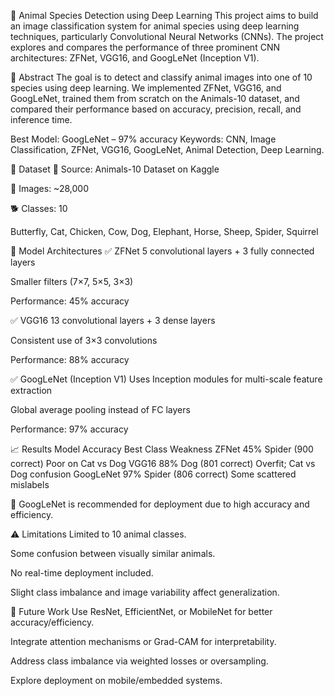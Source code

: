 🐾 Animal Species Detection using Deep Learning
This project aims to build an image classification system for animal species using deep learning techniques, particularly Convolutional Neural Networks (CNNs). The project explores and compares the performance of three prominent CNN architectures: ZFNet, VGG16, and GoogLeNet (Inception V1).

📖 Abstract
The goal is to detect and classify animal images into one of 10 species using deep learning. We implemented ZFNet, VGG16, and GoogLeNet, trained them from scratch on the Animals-10 dataset, and compared their performance based on accuracy, precision, recall, and inference time.

Best Model: GoogLeNet – 97% accuracy
Keywords: CNN, Image Classification, ZFNet, VGG16, GoogLeNet, Animal Detection, Deep Learning.

📂 Dataset
📌 Source: Animals-10 Dataset on Kaggle

📸 Images: ~28,000

🐕 Classes: 10

Butterfly, Cat, Chicken, Cow, Dog, Elephant, Horse, Sheep, Spider, Squirrel

🧠 Model Architectures
✅ ZFNet
5 convolutional layers + 3 fully connected layers

Smaller filters (7×7, 5×5, 3×3)

Performance: 45% accuracy

✅ VGG16
13 convolutional layers + 3 dense layers

Consistent use of 3×3 convolutions

Performance: 88% accuracy

✅ GoogLeNet (Inception V1)
Uses Inception modules for multi-scale feature extraction

Global average pooling instead of FC layers

Performance: 97% accuracy


📈 Results
Model	Accuracy	Best Class	Weakness
ZFNet	45%	Spider (900 correct)	Poor on Cat vs Dog
VGG16	88%	Dog (801 correct)	Overfit; Cat vs Dog confusion
GoogLeNet	97%	Spider (806 correct)	Some scattered mislabels

📌 GoogLeNet is recommended for deployment due to high accuracy and efficiency.

⚠️ Limitations
Limited to 10 animal classes.

Some confusion between visually similar animals.

No real-time deployment included.

Slight class imbalance and image variability affect generalization.

🔭 Future Work
Use ResNet, EfficientNet, or MobileNet for better accuracy/efficiency.

Integrate attention mechanisms or Grad-CAM for interpretability.

Address class imbalance via weighted losses or oversampling.

Explore deployment on mobile/embedded systems.
